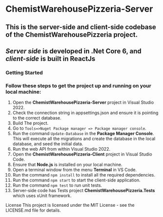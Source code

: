 # ChemistWarehousePizzeria-Server
## This is the server-side and client-side codebase of the ChemistWarehousePizzeria project.
## *Server side* is developed in **.Net Core 6**, and *client-side* is built in **ReactJs**

### Getting Started
### Follow these steps to get the project up and running on your local machine:

1. Open the **ChemistWarehousePizzeria-Server** project in Visual Studio 2022.
3. Check the connection string in appsettings.json and ensure it is pointing to the correct database.
4. Build The project.
5. Go to `Tools=>Nuget Package manager => Package manager console`.
6. Run the command `Update-Database` in the **Package Manager Console**. This will execute all the migrations and create the database in the local database, and seed the initial data.
7. Run the web API from within Visual Studio 2022.
8. Open the **ChemistWarehousePizzeria-Client** project in Visual Studio Code.
9. Ensure that **Node.js** is installed on your local machine.
10. Open a terminal window from the menu **Terminal** in VS Code.
11. Run the command `npm install` to install all the required dependencies.
12. Run the command `npm start` to start the client-side application.
13. Run the command `npm test` to run unit tests.
14. Server-side code has Tests project **ChemistWarehousePizzeria.Tests** which uses xUnit framework.

License
This project is licensed under the MIT License - see the LICENSE.md file for details.

